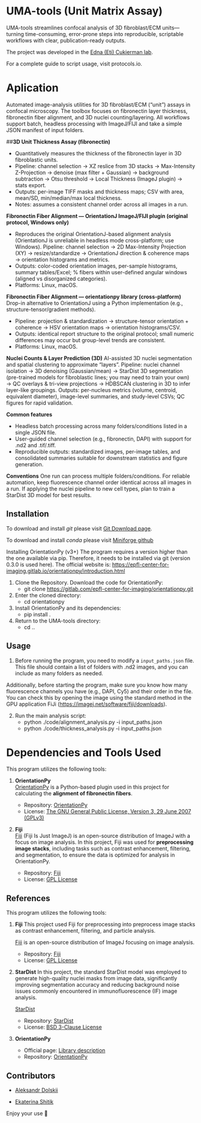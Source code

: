 # UMA-tools (Unit Matrix Assay)
UMA-tools streamlines confocal analysis of 3D fibroblast/ECM units—turning time-consuming, error-prone steps into reproducible, scriptable workflows with clear, publication-ready outputs.

The project was developed in the [Edna (Eti) Cukierman lab](https://www.foxchase.org/edna-cukierman).

For a complete guide to script usage, visit protocols.io.

# Aplication
Automated image-analysis utilities for 3D fibroblast/ECM (“unit”) assays in confocal microscopy. The toolbox focuses on fibronectin layer thickness, fibronectin fiber alignment, and 3D nuclei counting/layering. All workflows support batch, headless processing with ImageJ/FIJI and take a simple JSON manifest of input folders.


##**3D Unit Thickness Assay (fibronectin)**
- Quantitatively measures the thickness of the fibronectin layer in 3D fibroblastic units.
- Pipeline: channel selection → XZ reslice from 3D stacks → Max-Intensity Z-Projection → denoise (max filter + Gaussian) → background subtraction → Otsu threshold → Local Thickness (ImageJ plugin) → stats export.
- Outputs: per-image TIFF masks and thickness maps; CSV with area, mean/SD, min/median/max local thickness.
- Notes: assumes a consistent channel order across all images in a run.

**Fibronectin Fiber Alignment — OrientationJ ImageJ/FIJI plugin (original protocol, Windows only)**
- Reproduces the original OrientationJ-based alignment analysis (OrientationJ is unreliable in headless mode cross-platform; use Windows).
Pipeline: channel selection → 2D Max-Intensity Projection (XY) → resize/standardize → OrientationJ direction & coherence maps → orientation histograms and metrics.
- Outputs: color-coded orientation images, per-sample histograms, summary tables/Excel; % fibers within user-defined angular windows (aligned vs disorganized categories).
- Platforms: Linux, macOS.

**Fibronectin Fiber Alignment — orientationpy library (cross-platform)**
Drop-in alternative to OrientationJ using a Python implementation (e.g., structure-tensor/gradient methods).
- Pipeline: projection & standardization → structure-tensor orientation + coherence → HSV orientation maps → orientation histograms/CSV.
- Outputs: identical report structure to the original protocol; small numeric differences may occur but group-level trends are consistent.
- Platforms: Linux, macOS.

**Nuclei Counts & Layer Prediction (3D)**
AI-assisted 3D nuclei segmentation and spatial clustering to approximate “layers”.
Pipeline: nuclei channel isolation → 3D denoising (Gaussian/mean) → StarDist 3D segmentation (pre-trained models for fibroblastic lines; you may need to train your own) → QC overlays & tri-view projections → HDBSCAN clustering in 3D to infer layer-like groupings.
Outputs: per-nucleus metrics (volume, centroid, equivalent diameter), image-level summaries, and study-level CSVs; QC figures for rapid validation.

**Common features**
- Headless batch processing across many folders/conditions listed in a single JSON file.
- User-guided channel selection (e.g., fibronectin, DAPI) with support for .nd2 and .tif/.tiff.
- Reproducible outputs: standardized images, per-image tables, and consolidated summaries suitable for downstream statistics and figure generation.

**Conventions**
One run can process multiple folders/conditions.
For reliable automation, keep fluorescence channel order identical across all images in a run.
If applying the nuclei pipeline to new cell types, plan to train a StarDist 3D model for best results.


## Installation 
To download and install *git* please visit [Git Download page](https://git-scm.com/downloads).

To download and install *conda* please visit [Miniforge github](https://github.com/conda-forge/miniforge)

Installing OrientationPy (v3+) The program requires a version higher than the one available via pip. Therefore, it needs to be installed via git (version 0.3.0 is used here). The official website is: https://epfl-center-for-imaging.gitlab.io/orientationpy/introduction.html 

1. Clone the Repository. Download the  code for OrientationPy:
    - git clone https://gitlab.com/epfl-center-for-imaging/orientationpy.git
2. Enter the cloned directory:
    - cd orientationpy
3. Install OrientationPy and its dependencies:
    - pip install .
4. Return to the UMA-tools directory:
    - cd ..

## Usage
1. Before running the program, you need to modify a `input_paths.json` file. This file should contain a list of folders with .nd2 images, and you can include as many folders as needed.

Additionally, before starting the program, make sure you know how many fluorescence channels you have (e.g., DAPI, Cy5) and their order in the file. You can check this by opening the image using the standard method in the GPU application FiJi (https://imagej.net/software/fiji/downloads).


2. Run the main analysis script:
   - python ./code/alignment_analysis.py -i input_paths.json
   - python ./code/thickness_analysis.py -i input_paths.json



# Dependencies and Tools Used

This program utilizes the following tools:

1. **OrientationPy**  
   [OrientationPy](https://epfl-center-for-imaging.gitlab.io/orientationpy/introduction.html) is a Python-based plugin used in this project for calculating the **alignment of fibronectin fibers**.

   - Repository: [OrientationPy](https://gitlab.com/epfl-center-for-imaging/orientationpy/)  
   - License: [The GNU General Public License, Version 3, 29 June 2007 (GPLv3)](https://gitlab.com/epfl-center-for-imaging/orientationpy/-/blob/main/LICENSE.md?ref_type=heads)

2. **Fiji**  
   [Fiji](https://fiji.sc/) (Fiji Is Just ImageJ) is an open-source distribution of ImageJ with a focus on image analysis. In this project, Fiji was used for **preprocessing image stacks**, including tasks such as contrast enhancement, filtering, and segmentation, to ensure the data is optimized for analysis in OrientationPy.

   - Repository: [Fiji](https://github.com/fiji/fiji)  
   - License: [GPL License](https://imagej.net/licensing/)


## References

This program utilizes the following tools:

1. **Fiji** 
    This project used Fiji for preprocessing into preprocess image stacks as contrast enhancement, filtering, and particle analysis.

    [Fiji](https://fiji.sc/) is an open-source distribution of ImageJ focusing on image analysis. 
    
    - Repository: [Fiji](https://github.com/fiji/fiji)  
    - License: [GPL License](https://imagej.net/licensing/)

2. **StarDist**
    In this project, the standard StarDist model was employed to generate high-quality nuclei masks from image data, significantly improving segmentation accuracy and reducing background noise issues commonly encountered in immunofluorescence (IF) image analysis.
    
    [StarDist](https://stardist.net/)

    - Repository: [StarDist](https://github.com/stardist/stardist)  
    - License: [BSD 3-Clause License](https://github.com/stardist/stardist/blob/main/LICENSE.txt)
  
3. **OrientationPy**
   - Official page: [Library description](https://epfl-center-for-imaging.gitlab.io/orientationpy/introduction.html)
   - Repository: [OrientationPy](https://gitlab.com/epfl-center-for-imaging/orientationpy/)


## Contributors

- [Aleksandr Dolskii](aleksandr.dolskii@fccc.edu)

- [Ekaterina Shitik](mailto:shitik.ekaterina@gmail.com) 

Enjoy your use 💫

